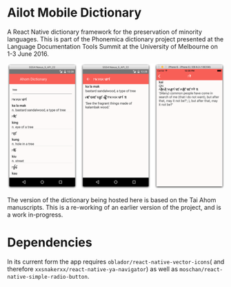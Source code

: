# Ailot Mobile Dictionary
A React Native dictionary framework for the preservation of minority languages. This is part of the Phonemica dictionary project presented at the Language Documentation Tools Summit at the University of Melbourne on 1-3 June 2016.

![](https://raw.githubusercontent.com/keyilan/ailot/master/preview.png)

The version of the dictionary being hosted here is based on the Tai Ahom manuscripts. This is a re-working of an earlier version of the project, and is a work in-progress.

# Dependencies
In its current form the app requires `oblador/react-native-vector-icons`( and therefore `xxsnakerxx/react-native-ya-navigator`) as well as `moschan/react-native-simple-radio-button`.
